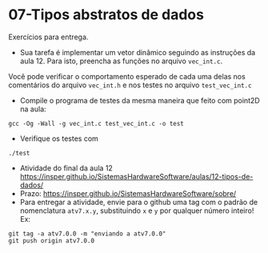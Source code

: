 # 07-Tipos abstratos de dados

Exercícios para entrega.

- Sua tarefa é implementar um vetor dinâmico seguindo as instruções da aula 12. Para isto, preencha as funções no arquivo `vec_int.c`.

Você pode verificar o comportamento esperado de cada uma delas nos comentários do arquivo `vec_int.h` e nos testes no arquivo `test_vec_int.c`
- Compile o programa de testes da mesma maneira que feito com point2D na aula:
```
gcc -Og -Wall -g vec_int.c test_vec_int.c -o test
```
- Verifique os testes com
```
./test
```
- Atividade do final da aula 12 https://insper.github.io/SistemasHardwareSoftware/aulas/12-tipos-de-dados/
- Prazo: https://insper.github.io/SistemasHardwareSoftware/sobre/
- Para entregar a atividade, envie para o github uma tag com o padrão de nomenclatura `atv7.x.y`, substituindo `x` e `y` por qualquer número inteiro! Ex:

```
git tag -a atv7.0.0 -m "enviando a atv7.0.0"
git push origin atv7.0.0
```
